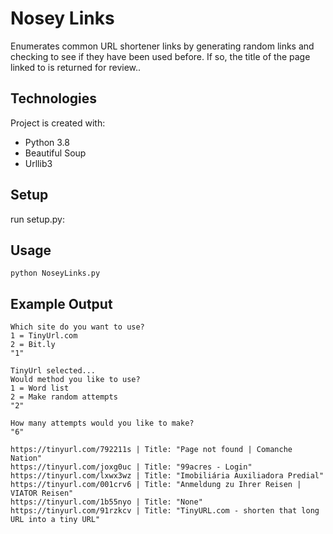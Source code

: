 # Nosey Links
Enumerates common URL shortener links by generating random links
and checking to see if they have been used before. 
If so, the title of the page linked to is returned for review..
	
## Technologies
Project is created with:
* Python 3.8
* Beautiful Soup
* Urllib3
	
## Setup
run setup.py:

## Usage
```
python NoseyLinks.py
```

## Example Output
```
Which site do you want to use?
1 = TinyUrl.com
2 = Bit.ly
"1"

TinyUrl selected...
Would method you like to use?
1 = Word list
2 = Make random attempts
"2"

How many attempts would you like to make?
"6"

https://tinyurl.com/792211s | Title: "Page not found | Comanche Nation"
https://tinyurl.com/joxg0uc | Title: "99acres - Login"
https://tinyurl.com/lxwx3wz | Title: "Imobiliária Auxiliadora Predial"
https://tinyurl.com/001crv6 | Title: "Anmeldung zu Ihrer Reisen | VIATOR Reisen"
https://tinyurl.com/1b55nyo | Title: "None"
https://tinyurl.com/91rzkcv | Title: "TinyURL.com - shorten that long URL into a tiny URL"
```
